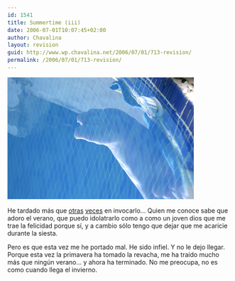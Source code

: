 ```yaml
---
id: 1541
title: Summertime (iii)
date: 2006-07-01T10:07:45+02:00
author: Chavalina
layout: revision
guid: http://www.wp.chavalina.net/2006/07/01/713-revision/
permalink: /2006/07/01/713-revision/
---
```

<p class="imgcentro">
  <img src="/imagenes/fotos/summertime5.jpg" alt="&iquest;Me meto o no?" />
</p>

He tardado más que <a href="http://chavalina.net/comentar.php?idpost=148" target="_blank">otras</a> <a href="http://chavalina.net/comentar.php?idpost=392" target="_blank">veces</a> en invocarlo… Quien me conoce sabe que adoro el verano, que puedo idolatrarlo como a como un joven dios que me trae la felicidad porque sí, y a cambio sólo tengo que dejar que me acaricie durante la siesta.

Pero es que esta vez me he portado mal. He sido infiel. Y no le dejo llegar. Porque esta vez la primavera ha tomado la revacha, me ha traído mucho más que ning&uacute;n verano… y ahora ha terminado. No me preocupa, no es como cuando llega el invierno.